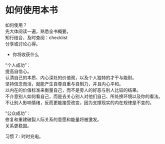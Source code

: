 # 如何使用本书

如何使用？  
 先大体阅读一遍，熟悉全书概要。  
 知行结合，及时查阅：checklist  
 分享或讨论心得。

- 你将收获什么

“个人成功”：  
提高自信心。  
认清自己的本质、内心深处的价值观，以及个人独特的才干与能耐。  
坚持信念而活，就能产生自尊自重与自制力，并且内心平和。  
以内在的价值标准来衡量自己，而不是旁人的好恶与别人比较的结果。  
不介意别人如何看自己，而是去关心别人对他们自己、所处换环境以及你的看法。  
不让别人影响情绪，反而更能接受改变，因为支撑现实的内在规律是不变的。

“公众成功”：  
修复和重建破裂人际关系的意愿和能量将被激发。  
关系更稳固。

习惯 7 : 时时充电。
